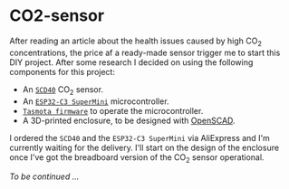 # CO2-sensor
After reading an article about the health issues caused by high CO<sub>2</sub> 
concentrations, the price af a ready-made sensor trigger me to start this DIY 
project. After some research I decided on using the following components for 
this project:
- An [`SCD40`](https://duckduckgo.com/?q=scd40) CO<sub>2</sub> sensor.
- An [`ESP32-C3 SuperMini`](https://duckduckgo.com/?q=esp32-c3+supermini) microcontroller.
- [`Tasmota firmware`](https://tasmota.github.io/) to operate the microcontroller.
- A 3D-printed enclosure, to be designed with [OpenSCAD](https://openscad.org/).

I ordered the `SCD40` and the `ESP32-C3 SuperMini` via AliExpress and I'm 
currently waiting for the delivery. I'll start on the design of the enclosure
once I've got the breadboard version of the CO<sub>2</sub> sensor operational.

*To be continued ...*
